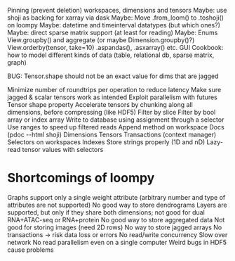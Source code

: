 
Pinning (prevent deletion) workspaces, dimensions and tensors
Maybe: use shoji as backing for xarray via dask
Maybe: Move .from_loom() to .toshoji() on loompy
Maybe: datetime and timeinterval datatypes (but which ones?)
Maybe: direct sparse matrix support (at least for reading)
Maybe: Enums
View.groupby() and aggregate (or maybe Dimension.groupby()?)
View.orderby(tensor, take=10)
.aspandas(), .asxarray() etc.
GUI
Cookbook: how to model different kinds of data (table, relational db, sparse matrix, graph)

BUG: Tensor.shape should not be an exact value for dims that are jagged


Minimize number of roundtrips per operation to reduce latency
Make sure jagged & scalar tensors work as intended
Exploit parallelism with futures
Tensor shape property
Accelerate tensors by chunking along all dimensions, before compressing (like HDF5)
Filter by slice
Filter by bool array or index array
Write to database using assignment through a selector
Use ranges to speed up filtered reads
Append method on workspace
Docs (pdoc --html shoji)
Dimensions
Tensors
Transactions (context manager)
Selectors on workspaces
Indexes
Store strings properly (1D and nD)
Lazy-read tensor values with selectors


Shortcomings of loompy
======================

Graphs support only a single weight attribute (arbitrary number and type of attributes are not supported)
No good way to store dendrograms
Layers are supported, but only if they share both dimensions; not good for dual RNA+ATAC-seq or RNA+protein
No good way to store aggregated data
Not good for storing images (need 2D rows)
No way to store jagged arrays
No transactions -> risk data loss or errors
No read/write concurrency
Slow over network
No read parallelism even on a single computer
Weird bugs in HDF5 cause problems